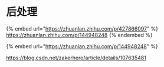 # 后处理

{% embed url="https://zhuanlan.zhihu.com/p/427866097" %}
https://zhuanlan.zhihu.com/p/144948248
{% endembed %}

{% embed url="https://zhuanlan.zhihu.com/p/144948248" %}

https://blog.csdn.net/zakerhero/article/details/107635481
